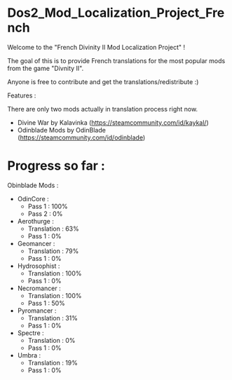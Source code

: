 # Dos2_Mod_Localization_Project_French

Welcome to the "French Divinity II Mod Localization Project" !

The goal of this is to provide French translations for the most popular mods from the game "Divnity II".

Anyone is free to contribute and get the translations/redistribute :)

Features :

There are only two mods actually in translation process right now.

- Divine War by Kalavinka (https://steamcommunity.com/id/kaykal/)
- Odinblade Mods by OdinBlade (https://steamcommunity.com/id/odinblade)

# Progress so far :

Obinblade Mods :
  - OdinCore :
    - Pass 1 : 100%
    - Pass 2 : 0%
  - Aerothurge :
    - Translation : 63%
    - Pass 1 : 0%
  - Geomancer :
    - Translation : 79%
    - Pass 1 : 0%
  - Hydrosophist :
    - Translation : 100%
    - Pass 1 : 0%
  - Necromancer :
    - Translation : 100%
    - Pass 1 : 50%
  - Pyromancer :
    - Translation : 31%
    - Pass 1 : 0%
  - Spectre :
    - Translation : 0%
    - Pass 1 : 0%
  - Umbra :
    - Translation : 19%
    - Pass 1 : 0%


